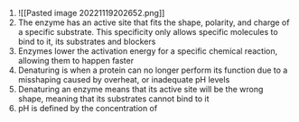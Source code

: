 1. ![[Pasted image 20221119202652.png]]
2. The enzyme has an active site that fits the shape, polarity, and charge of a specific substrate. This specificity only allows specific molecules to bind to it, its substrates and blockers
3. Enzymes lower the activation energy for a specific chemical reaction, allowing them to happen faster
4. Denaturing is when a protein can no longer perform its function due to a misshaping caused by overheat, or inadequate pH levels
5. Denaturing an enzyme means that its active site will be the wrong shape, meaning that its substrates cannot bind to it
6. pH is defined by the concentration of 